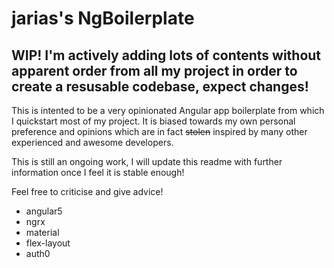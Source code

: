 # jarias's NgBoilerplate

## WIP! I'm actively adding lots of contents without apparent order from all my project in order to create a resusable codebase, expect changes!

This is intented to be a very opinionated Angular app boilerplate from which I quickstart most of my project. It is biased towards my own personal preference and opinions which are in fact ~~stolen~~ inspired by many other experienced and awesome developers.

This is still an ongoing work, I will update this readme with further information once I feel it is stable enough!

Feel free to criticise and give advice!

* angular5
* ngrx
* material
* flex-layout
* auth0

